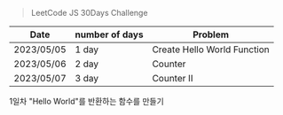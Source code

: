 > LeetCode JS 30Days Challenge


| Date       | number of days | Problem                     |
|------------|----------------|-----------------------------|
| 2023/05/05 | 1 day          | Create Hello World Function |
| 2023/05/06 | 2 day          | Counter                     |
| 2023/05/07 | 3 day          | Counter II                  |

1일차 "Hello World"를 반환하는 함수를 만들기